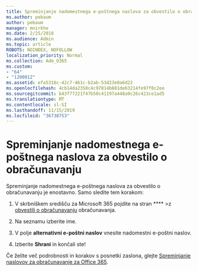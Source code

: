 ```yaml
---
title: Spreminjanje nadomestnega e-poštnega naslova za obvestilo o obračunavanju
ms.author: pebaum
author: pebaum
manager: mnirkhe
ms.date: 2/25/2018
ms.audience: Admin
ms.topic: article
ROBOTS: NOINDEX, NOFOLLOW
localization_priority: Normal
ms.collection: Adm_O365
ms.custom:
- "64"
- "1200012"
ms.assetid: efa5316c-42c7-461c-b2ab-53d23e0a6d22
ms.openlocfilehash: 4cb14da2358c4c97814b881de63214fe97f0c2ee
ms.sourcegitcommit: b43f77221f47b50c41197a448a9c26c423ce1ad5
ms.translationtype: MT
ms.contentlocale: sl-SI
ms.lasthandoff: 11/15/2019
ms.locfileid: "36738753"
---
```

# <a name="change-the-alternate-email-address-for-billing-notification"></a>Spreminjanje nadomestnega e-poštnega naslova za obvestilo o obračunavanju

Spreminjanje nadomestnega e-poštnega naslova za obvestilo o obračunavanju je enostavno. Samo sledite tem korakom:
  
1. V skrbniškem središču za Microsoft 365 pojdite na stran **** \>z [obvestili o obračunavanju](https://go.microsoft.com/fwlink/p/?linkid=853212) obračunavanja.  

2. Na seznamu izberite ime.

3. V polje **alternativni e-poštni naslov** vnesite nadomestni e-poštni naslov.

4. Izberite **Shrani** in končali ste!

Če želite več podrobnosti in korakov s posnetki zaslona, glejte [Spreminjanje naslovov za obračunavanje za Office 365](https://docs.microsoft.com/office365/admin/subscriptions-and-billing/change-your-billing-addresses).
  